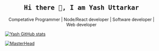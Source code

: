 

<h2 align='center'><samp><strong>Hi there 👋, I am Yash Uttarkar</strong></samp></h2>
<p align='center'> Competative Programmer | Node/React developer | Software developer | Web developer</p>

[![Yash GitHub stats](https://github-readme-stats.vercel.app/api?username=Yash-Uttarkar)](https://github.com/anuraghazra/github-readme-stats)

[![MasterHead](https://media-exp1.licdn.com/dms/image/C5622AQG8ejVoxO5gYQ/feedshare-shrink_800/0/1645986166682?e=1648684800&v=beta&t=PLm9_TQq67ZqUu38DQYKee-I_wwCzrkHVmzSC6fdUEw)](https://khushboogoel01.github.io)



<!---
Yash-Uttarkar/Yash-Uttarkar is a ✨ special ✨ repository because its `README.md` (this file) appears on your GitHub profile.
You can click the Preview link to take a look at your changes.
--->
